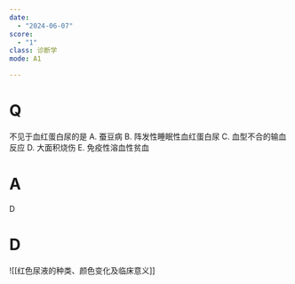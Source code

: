 ```yaml
---
date:
  - "2024-06-07"
score:
  - "1"
class: 诊断学
mode: A1

---
```



# Q
不见于血红蛋白尿的是
A. 蚕豆病 
B. 阵发性睡眠性血红蛋白尿
C. 血型不合的输血反应 
D. 大面积烧伤
E. 免疫性溶血性贫血

# A

D


# D
![[红色尿液的种类、颜色变化及临床意义]]